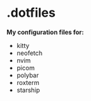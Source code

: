 # .dotfiles
**My configuration files for:**
- kitty
- neofetch
- nvim
- picom
- polybar
- roxterm
- starship
